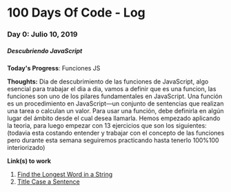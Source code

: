 # 100 Days Of Code - Log

### Day 0: Julio 10, 2019 
##### Descubriendo JavaScript

**Today's Progress**: Funciones JS

**Thoughts:** Dia de descubrimiento de las funciones de JavaScript, algo esencial para trabajar el dia a dia, vamos a definir que es una funcion, las funciones son uno de los pilares fundamentales en JavaScript. Una función es un procedimiento en JavaScript—un conjunto de sentencias que realizan una tarea o calculan un valor. Para usar una función, debe definirla en algún lugar del ámbito desde el cual desea llamarla.
Hemos empezado aplicando la teoria, para luego empezar con 13 ejercicios que son los siguientes:
(todavia esta costando entender y trabajar con el concepto de las funciones pero durante esta semana seguiremos practicando hasta tenerlo 100%100 interiorizado)


<!-- function num(entero) {

    for (let i = 0; i <= 20; i++) {

        if (i == 1) {

        }
        if (i == 3) {

        }
    }
    return entero;
}

alert(num(10)) 




//-------------------------------------------------------Ejercicio 6-7-8--------------------------------------------------------------------

// function celsiusToFahrenheit(celsius) {

//     let gradosF = (celsius * 9 / 5) + 32;

//     return gradosF;
// }

// function fahrenheitToCelsius(fahrenheit) {

//     let gradosC = (fahrenheit - 32 * 5) / 9;

//     return gradosC;
// }

// function convertTemperature(str, grados) {

//     let temp = 0;
    
//     if (str == "Celsius") {
//         temp = celsiusToFahrenheit(grados);
//     }

//     if (str == "Fahrenheit") {
//         temp = fahrenheitToCelsius(grados);
//     }

//     return temp;
// }

// alert(convertTemperature("Fahrenheit", 50));
// alert(convertTemperature("Celsius", 20));

//---------------------------------------------------------Ejercicio 5 ----------------------------------------------------------------


// function calculadogAge(edadPerro,multi) {
//     edadPerro *= multi;
//     let edad = "¡Tu perrito tiene" + edadPerro +  "años en años de perros!"
//     return edadPerro;

// }

// console.log(calculadogAge(5, 8 ))
// console.log(calculadogAge(10, 4))
// console.log(calculadogAge(20,2))



//---------------------------------------------------------Ejercicio 4 ----------------------------------------------------------------

// function tellFortune(hijos, nombre, ubicacion, titulo) {
// let texto = "Seras " + titulo + " en " + ubicacion + " ,y estaras casada con" + nombre + "y tendras" + hijos + " hijos"

// return texto;

// }

// console.log(tellFortune(" 9 "," Maria "," Ledteach "," CTO "))


//---------------------------------------------------------Ejercicio 3 ---------------------------------------------------------------------


// function calculo(arr) {

//     let flag = false;

//     if (arr[0] == arr[1] || arr[1] == arr[2]) {

//         flag= true;

//     }
//     if (arr[1] == 4) {

//         flag = false;
//     }

//     return flag;

// }

// console.log(calculo([1, 2, 3]))
// console.log(calculo([1, 1, 3]))
// console.log(calculo([1, 4, 3]))


//------------------------------------------------------------Ejercicio 2 ---------------------------------------------------------------



// function miFuncion(arr,str) {

//     for (let i = 0; i < arr.length; i++) {
//         if (arr[i] == str) {

//             return i;
//         }

//     }
// }

// let arr1 = ["hola", "mundo"]
// let str1 = "mundo"
// let posicion = miFuncion(arr1, str1);
// console.log(posicion)





//-----------------------------------------------------------Ejercicio 1 ------------------------------------------------------------------


// function division(numero) {   
//     numero /= 100;
//     return numero;
// }
// console.log(division(40))


//---------------------------------------------------------------function3--------------------------------------------------------------------


// let animal = prompt("Elige un animal")
// let mamiferos = ['Canguro', 'Monos', 'Antílope', 'Vaca', 'Caballo', 'Cerdo', 'Oveja', 'Cabra', 'Tapir', 'Cebra', 'Burro', 'Gatos', 'Perros', 'Mangosta', 'León', 'Leopardo', 'Guepardo', 'Jirafa', 'Okapi', 'Camello', 'Llama', 'Pacarí', 'Hipopótamo', 'Delfín', 'Ballenas', 'Cobayas', 'Elefante', 'Zorro', 'Panda', 'Mustélidos', 'Focas', 'Morsas', 'Elefante marino', 'Lobo marino', 'Mapache', 'Hiena', 'Musaraña', 'Conejo', 'Liebre', 'Ratón', 'Rata', 'Ornitorrinco', 'Erizo', 'Equidna', 'Zarigüeya', 'Ualabi', 'Perezoso', 'Armadillo', 'Oso hormiguero', 'Pangolín', 'Murciélago', 'Lémur', 'Tarsero', 'Simios', 'Macacos', 'Lobo', 'Dingo', 'Chacal', 'Nutria', 'Mofeta', 'Tejón', 'Zorrillo', 'Armiño', 'Comadreja', 'Marta', 'Oso marino ártico', 'Coatí', 'Civeta', 'Lince', 'Caracal', 'Ocelote', 'Manatí', 'Dugón', 'Rinoceronte', 'Cerdo hormiguero', 'Damán', 'Duiker', 'Ñu', 'Impala', 'Topi', 'Antílope', 'Gacela', 'Carnero', 'Muflón', 'Buey', 'Bongo', 'Bisonte', 'Yak', 'Gamo', 'Ciervo o venado', 'Guanaco', 'Vicuña', 'Jabalí', 'Pecarí', 'Narval', 'Baiji', 'Beluga', 'Orca', 'Marmota', 'Puercoespín', 'Ardilla', 'Castor', 'Capibara', 'Vizcacha']
// let flag = false;


// function pregunta(animal1) {

//     for (let i = 0; i < mamiferos.length; i++) {

//         if (animal1 == mamiferos[i]) {
//             flag = true;
//             alert(animal1 + " Si es un mamifero")

//         }
//     }

//     if (flag === false) {
//         alert("Tu animal no es un mamifero")

//         let animal = prompt("Elige un animal")
//         pregunta(animal);
//     } else {


//     }
//     return;
// }

// pregunta(animal)




// preguntar al usuario por un animal, determinar si el animal que nos a pasado es un mamifero o no


//--------------------------------------------------------------------function2-------------------------------------------------------

// let numero = prompt("Dime un numero")

// function divisible(numero) {

//, return numero;

// }

// if (numero % 3 == 0) {

//, document.write("Este numero es divisible por 3")

// } else {

//, document.write("Este numero no es divisible por 3")
// }





//Preguntar al usuario un numero si ese numero es divisible por 3, si lo es mensaje de este numero es divisible y no si este numero no es divisible

//---------------------------------------------------------------function1-------------------------------------------------------------------------

// let idioma = prompt("Cual es tu idioma?")
// let nombre = prompt("Cual es tu nombre?")


// function ingles(nombre) {
//, return "Hello "+ nombre;

// }

// function castellano(nombre) {
//, return "Hola "+ nombre;

// }

// function aleman(nombre) {
//, return "Hallo "+ nombre;

// }

// function elfico(nombre) {
//, return "Aiya "+ nombre;

// }


// switch (idioma) {
//, case "ingles":
//,, document.write(ingles(nombre))
//,, break;

//, case "castellano":
//,, document.write(castellano(nombre))
//,, break;

//, case "aleman":
//,, document.write(aleman(nombre))
//,, break;

//, case "elfico":
//,, document.write(elfico(nombre))
//,, break;


// }




//Preguntara al usuario por su idioma, (ingles,castellano, aleman o elfico) 
//Preguntar su nombre 
//mi funcion monstrara hola en su idioma y el nombre de la persona. -->



**Link(s) to work**
1. [Find the Longest Word in a String](https://www.freecodecamp.com/challenges/find-the-longest-word-in-a-string)
2. [Title Case a Sentence](https://www.freecodecamp.com/challenges/title-case-a-sentence)